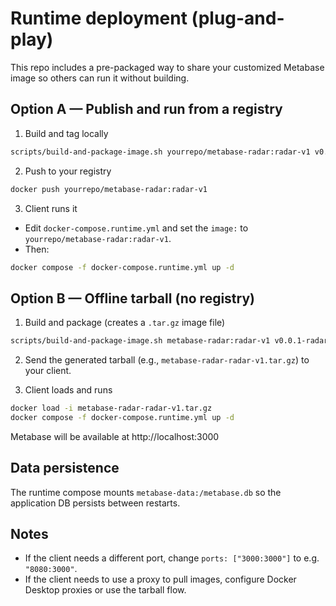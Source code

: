 # Runtime deployment (plug-and-play)

This repo includes a pre-packaged way to share your customized Metabase image so others can run it without building.

## Option A — Publish and run from a registry

1. Build and tag locally

```bash
scripts/build-and-package-image.sh yourrepo/metabase-radar:radar-v1 v0.0.1-radar
```

2. Push to your registry

```bash
docker push yourrepo/metabase-radar:radar-v1
```

3. Client runs it

- Edit `docker-compose.runtime.yml` and set the `image:` to `yourrepo/metabase-radar:radar-v1`.
- Then:

```bash
docker compose -f docker-compose.runtime.yml up -d
```

## Option B — Offline tarball (no registry)

1. Build and package (creates a `.tar.gz` image file)

```bash
scripts/build-and-package-image.sh metabase-radar:radar-v1 v0.0.1-radar
```

2. Send the generated tarball (e.g., `metabase-radar-radar-v1.tar.gz`) to your client.

3. Client loads and runs

```bash
docker load -i metabase-radar-radar-v1.tar.gz
docker compose -f docker-compose.runtime.yml up -d
```

Metabase will be available at http://localhost:3000

## Data persistence

The runtime compose mounts `metabase-data:/metabase.db` so the application DB persists between restarts.

## Notes

- If the client needs a different port, change `ports: ["3000:3000"]` to e.g. `"8080:3000"`.
- If the client needs to use a proxy to pull images, configure Docker Desktop proxies or use the tarball flow.

